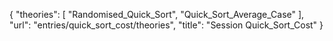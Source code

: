 {
    "theories": [
        "Randomised_Quick_Sort",
        "Quick_Sort_Average_Case"
    ],
    "url": "entries/quick_sort_cost/theories",
    "title": "Session Quick_Sort_Cost"
}